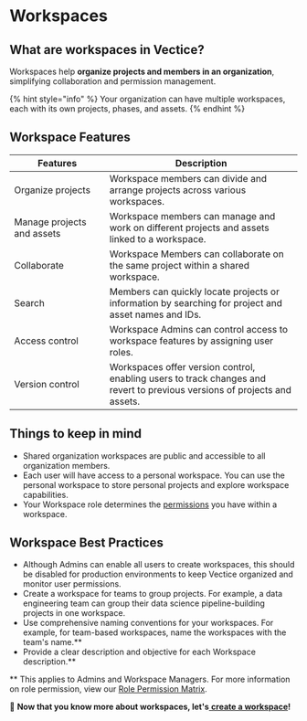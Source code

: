 # Workspaces

## What are workspaces in Vectice?

Workspaces help **organize projects and members in an organization**, simplifying collaboration and permission management.

{% hint style="info" %}
Your organization can have multiple workspaces, each with its own projects, phases, and assets.
{% endhint %}

## Workspace Features

<table><thead><tr><th width="151">Features</th><th>Description</th></tr></thead><tbody><tr><td>Organize projects</td><td>Workspace members can divide and arrange projects across various workspaces.</td></tr><tr><td>Manage projects and assets</td><td>Workspace members can manage and work on different projects and assets linked to a workspace.</td></tr><tr><td>Collaborate</td><td>Workspace Members can collaborate on the same project within a shared workspace.</td></tr><tr><td>Search</td><td>Members can quickly locate projects or information by searching for project and asset names and IDs.</td></tr><tr><td>Access control</td><td>Workspace Admins can control access to workspace features by assigning user roles.</td></tr><tr><td>Version control</td><td>Workspaces offer version control, enabling users to track changes and revert to previous versions of projects and assets.</td></tr></tbody></table>

## Things to keep in mind

* Shared organization workspaces are public and accessible to all organization members.
* Each user will have access to a personal workspace. You can use the personal workspace to store personal projects and explore workspace capabilities.
* Your Workspace role determines the [permissions](../../admin-guides/user-management/user-roles-and-permissions.md#workspace-roles) you have within a workspace.

## Workspace Best Practices

* Although Admins can enable all users to create workspaces, this should be disabled for production environments to keep Vectice organized and monitor user permissions.
* Create a workspace for teams to group projects. For example, a data engineering team can group their data science pipeline-building projects in one workspace.
* Use comprehensive naming conventions for your workspaces. For example, for team-based workspaces, name the workspaces with the team's name.\*\*
* Provide a clear description and objective for each Workspace description.\*\*

\*\* This applies to Admins and Workspace Managers. For more information on role permission, view our [Role Permission Matrix](../../admin-guides/user-management/user-roles-and-permissions.md).

&#x20;:tada: **Now that you know more about workspaces, let's**[ **create a workspace**](../../manage-ai-ml-projects/organize-workspaces/create-a-workspace.md)**!**
